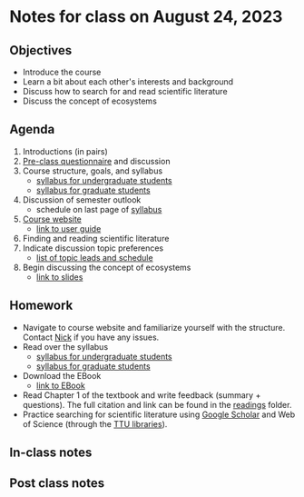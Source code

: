 # Notes for class on August 24, 2023

## Objectives
- Introduce the course
- Learn a bit about each other's interests and background
- Discuss how to search for and read scientific literature
- Discuss the concept of ecosystems

## Agenda
1. Introductions (in pairs)
2. [Pre-class questionnaire](../miscellaneous/preclass_questionaire/preclass_questionaire.pdf)
and discussion
3. Course structure, goals, and syllabus
	- [syllabus for undergraduate students](../syllabus/BIOL4316_Syllabus_fall2023.pdf)
	- [syllabus for graduate students](../syllabus/BIOL5316_Syllabus_fall2023.pdf)
4. Discussion of semester outlook
	- schedule on last page of [syllabus](../syllabus)
5. [Course website](https://github.com/SmithEcophysLab/biol43165316_fall2023)
	- [link to user guide](user_guide.md)
6. Finding and reading scientific literature
7. Indicate discussion topic preferences
	- [list of topic leads and schedule](../topic_leads/topic_leads.md)
8. Begin discussing the concept of ecosystems
	- [link to slides](../lecture_slides/ecosystem_concept.pdf)

## Homework
- Navigate to course website and familiarize yourself with the structure.
Contact [Nick](mailto:nick.smith@ttu.edu) if you have any issues.
- Read over the syllabus
	- [syllabus for undergraduate students](../syllabus/BIOL4316_Syllabus_fall2023.pdf)
	- [syllabus for graduate students](../syllabus/BIOL5316_Syllabus_fall2023.pdf)
- Download the EBook
	- [link to EBook](https://www.springer.com/us/book/9780387783406)
- Read Chapter 1 of the textbook and write feedback (summary + questions). The full citation and link can be found in the 
[readings](../readings) folder.
- Practice searching for scientific literature using 
[Google Scholar](http://scholar.google.com)
and Web of Science (through the [TTU libraries](https://www.depts.ttu.edu/library/)).

## In-class notes

## Post class notes

